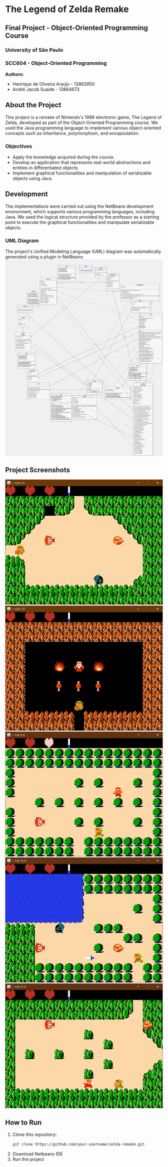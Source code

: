 # The Legend of Zelda Remake

## Final Project - Object-Oriented Programming Course

### University of São Paulo
### SCC604 - Object-Oriented Programming

**Authors:**
- Henrique de Oliveira Araújo - 13863950
- André Jacob Suaide - 13864673

## About the Project

This project is a remake of Nintendo's 1986 electronic game, The Legend of Zelda, developed as part of the Object-Oriented Programming course. We used the Java programming language to implement various object-oriented concepts such as inheritance, polymorphism, and encapsulation.

### Objectives
- Apply the knowledge acquired during the course.
- Develop an application that represents real-world abstractions and entities in differentiated objects.
- Implement graphical functionalities and manipulation of serializable objects using Java.

## Development

The implementations were carried out using the NetBeans development environment, which supports various programming languages, including Java. We used the logical structure provided by the professor as a starting point to execute the graphical functionalities and manipulate serializable objects.

### UML Diagram
The project's Unified Modeling Language (UML) diagram was automatically generated using a plugin in NetBeans:
![UML Diagram](Imgs/UMLProjeto.png)

## Project Screenshots

![Screenshot 1](Imgs/img1.jpeg)
![Screenshot 2](Imgs/img2.jpeg)
![Screenshot 3](Imgs/img3.jpeg)
![Screenshot 4](Imgs/img4.jpeg)
![Screenshot 5](Imgs/img5.jpeg)

## How to Run

1. Clone this repository:
   ```bash
   git clone https://github.com/your-username/zelda-remake.git

2. Download Netbeans IDE
3. Run the project
